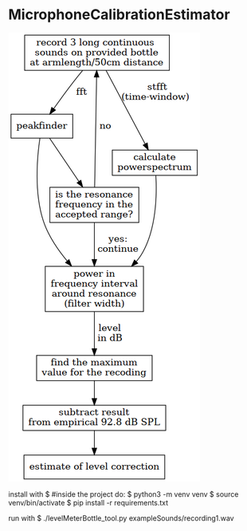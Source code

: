 # MicrophoneCalibrationEstimator

![plot](./workingPrinciple.png)

install with
$ #inside the project do:
$ python3 -m venv venv
$ source venv/bin/activate
$ pip install -r requirements.txt 



run with
$ ./levelMeterBottle_tool.py exampleSounds/recording1.wav 

